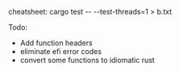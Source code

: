 cheatsheet:
cargo test -- --test-threads=1 > b.txt


Todo:
- Add function headers
- eliminate efi error codes
- convert some functions to idiomatic rust
